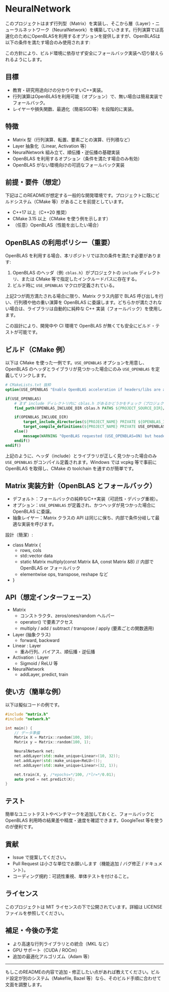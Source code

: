 # NeuralNetwork
このプロジェクトはまず行列型（Matrix）を実装し、そこから層（Layer）・ニューラルネットワーク（NeuralNetwork）を構築していきます。行列演算では高速化のためにOpenBLASを利用するオプションを提供しますが、OpenBLASは以下の条件を満たす場合のみ使用されます:


この方針により、ビルド環境に依存せず安全にフォールバック実装へ切り替えられるようにします。

## 目標

- 教育・研究用途向けの分かりやすいC++実装。
- 行列演算はOpenBLASを利用可能（オプション）で、無い場合は簡易実装でフォールバック。
- レイヤーや損失関数、最適化（簡易SGD等）を段階的に実装。

## 特徴

- Matrix 型（行列演算、転置、要素ごとの演算、行列積など）
- Layer 抽象化（Linear, Activation 等）
- NeuralNetwork 組み立て、順伝播・逆伝播の基礎実装
- OpenBLAS を利用するオプション（条件を満たす場合のみ有効）
- OpenBLAS がない環境向けの可読なフォールバック実装

## 前提・要件（想定）

下記はこのREADMEが想定する一般的な開発環境です。プロジェクトに既にビルドシステム（CMake 等）があることを前提としています。

- C++17 以上（C++20 推奨）
- CMake 3.15 以上（CMake を使う例を示します）
- （任意）OpenBLAS（性能を出したい場合）

## OpenBLAS の利用ポリシー（重要）

OpenBLAS を利用する場合、本リポジトリでは次の条件を満たす必要があります:

1. OpenBLAS のヘッダ（例: `cblas.h`）がプロジェクトの `include` ディレクトリ、または CMake 等で指定したインクルードパスに存在する。
2. ビルド時に `USE_OPENBLAS` マクロが定義されている。

上記2つが両方満たされる場合に限り、Matrix クラス内部で BLAS 呼び出しを行い、行列積や他の重い演算を OpenBLAS に委譲します。どちらかが満たされない場合は、ライブラリは自動的に純粋な C++ 実装（フォールバック）を使用します。

この設計により、開発中や CI 環境で OpenBLAS が無くても安全にビルド・テストが可能です。

## ビルド（CMake 例）

以下は CMake を使った一例です。`USE_OPENBLAS` オプションを用意し、OpenBLAS のヘッダとライブラリが見つかった場合にのみ `USE_OPENBLAS` を定義してリンクします。

```cmake
# CMakeLists.txt 抜粋
option(USE_OPENBLAS "Enable OpenBLAS acceleration if headers/libs are available" OFF)

if(USE_OPENBLAS)
	# まず include ディレクトリ内に cblas.h があるかどうかをチェック（プロジェクト内 include を優先）
	find_path(OPENBLAS_INCLUDE_DIR cblas.h PATHS ${PROJECT_SOURCE_DIR}/include)

	if(OPENBLAS_INCLUDE_DIR)
		target_include_directories(${PROJECT_NAME} PRIVATE ${OPENBLAS_INCLUDE_DIR})
		target_compile_definitions(${PROJECT_NAME} PRIVATE USE_OPENBLAS)
	else()
		message(WARNING "OpenBLAS requested (USE_OPENBLAS=ON) but headers/libs not found in expected locations. Falling back to pure C++ implementation.")
	endif()
endif()
```

上記のように、ヘッダ（include）とライブラリが正しく見つかった場合のみ `USE_OPENBLAS` がコンパイル定義されます。Windows では vcpkg 等で事前に OpenBLAS を取得し、CMake の toolchain を通すのが簡単です。

## Matrix 実装方針（OpenBLAS とフォールバック）

- デフォルト：フォールバックの純粋なC++実装（可読性・デバッグ重視）。
- オプション：`USE_OPENBLAS` が定義され、かつヘッダが見つかった場合に OpenBLAS に委譲。
- 抽象レイヤー：Matrix クラスの API は同じに保ち、内部で条件分岐して最適な実装を呼びます。

設計（簡潔）:

- class Matrix {
  - rows, cols
  - std::vector<double> data
  - static Matrix multiply(const Matrix &A, const Matrix &B) // 内部でOpenBLAS or フォールバック
  - elementwise ops, transpose, reshape など
- }

## API（想定インターフェース）

- Matrix
  - コンストラクタ、zeros/ones/random ヘルパー
  - operator() で要素アクセス
  - multiply / add / subtract / transpose / apply (要素ごとの関数適用)
- Layer (抽象クラス)
  - forward, backward
- Linear : Layer
  - 重み行列、バイアス、順伝播・逆伝播
- Activation : Layer
  - Sigmoid / ReLU 等
- NeuralNetwork
  - addLayer, predict, train

## 使い方（簡単な例）

以下は擬似コードの例です。

```cpp
#include "matrix.h"
#include "network.h"

int main() {
	// データ準備
	Matrix X = Matrix::random(100, 10);
	Matrix y = Matrix::random(100, 1);

	NeuralNetwork net;
	net.addLayer(std::make_unique<Linear>(10, 32));
	net.addLayer(std::make_unique<ReLU>());
	net.addLayer(std::make_unique<Linear>(32, 1));

	net.train(X, y, /*epochs=*/100, /*lr=*/0.01);
	auto pred = net.predict(X);
}
```

## テスト

簡単なユニットテストやベンチマークを追加しておくと、フォールバックと OpenBLAS 利用時の結果差や精度・速度を確認できます。GoogleTest 等を使うのが便利です。

## 貢献

- Issue で提案してください。
- Pull Request は小さな単位でお願いします（機能追加 / バグ修正 / ドキュメント）。
- コーディング規約：可読性重視、単体テストを付けること。

## ライセンス

このプロジェクトは MIT ライセンスの下で公開されています。詳細は LICENSE ファイルを参照してください。

## 補足・今後の予定

- より高速な行列ライブラリとの統合（MKL など）
- GPU サポート（CUDA / ROCm）
- 追加の最適化アルゴリズム（Adam 等）

---

もしこのREADMEの内容で追加・修正したい点があれば教えてください。ビルド設定が別のシステム（Makefile, Bazel 等）なら、そのビルド手順に合わせて文面を調整します。

```
